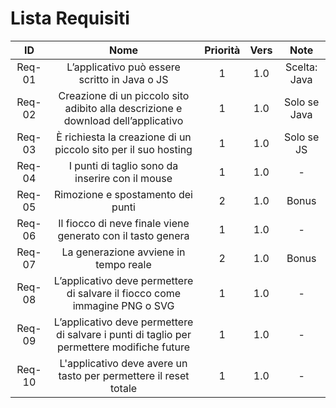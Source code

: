 # Lista Requisiti

|**ID**|**Nome**|**Priorità**|**Vers**|**Note**|
|:-----:|:-----------:|:----------:|:------:|:--------:|
|Req-01 | L’applicativo può essere scritto in Java o JS |1|1.0| Scelta: Java |
|Req-02 | Creazione di un piccolo sito adibito alla descrizione e download dell’applicativo |1|1.0|Solo se Java|
|Req-03 | È richiesta la creazione di un piccolo sito per il suo hosting | 1 | 1.0 | Solo se JS|
|Req-04 | I punti di taglio sono da inserire con il mouse|1|1.0|-|
|Req-05 | Rimozione e spostamento dei punti |2|1.0|Bonus|
|Req-06 | Il fiocco di neve finale viene generato con il tasto genera |1|1.0|-|
|Req-07 | La generazione avviene in tempo reale |2|1.0|Bonus|
|Req-08 | L’applicativo deve permettere di salvare il fiocco come immagine PNG o SVG |1|1.0|-|
|Req-09 | L’applicativo deve permettere di salvare i punti di taglio per permettere modifiche future |1|1.0|-|
|Req-10 | L'applicativo deve avere un tasto per permettere il reset totale | 1 | 1.0 | - |
